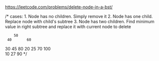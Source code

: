 https://leetcode.com/problems/delete-node-in-a-bst/

/*
        cases:
        1. Node has no children. Simply remove it
        2. Node has one child. Replace node with child's subtree
        3. Node has two children. Find minimum value in right subtree and replace it with current node to delete
        
        50
     40       60
   30  45            80
 20  25         70     100    
10     27              90
        */
